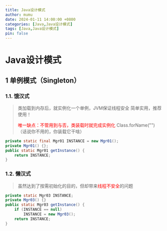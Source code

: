 ```yaml
---
title: Java设计模式
author: mumu
date: 2024-01-11 14:00:00 +0800
categories: [Java,Java设计模式]
tags: [Java,Java设计模式]
pin: false
---
```


# Java设计模式

## 1 单例模式（Singleton）

### 1.1. 饿汉式

> 类加载到内存后，就实例化一个单例，JVM保证线程安全
> 简单实用，推荐使用！
>
> <font color='red' style='background-color:' size=''>唯一缺点：不管用到与否，类装载时就完成实例化</font>
> Class.forName("")
> （话说你不用的，你装载它干啥）

```java
private static final Mgr01 INSTANCE = new Mgr01();
private Mgr01() {};
public static Mgr01 getInstance() {
    return INSTANCE;
}
```

### 1.2. 懒汉式

> 虽然达到了按需初始化的目的，但却带来<font color='red' style='background-color:' size=''>线程不安全</font>的问题

```java
private static Mgr03 INSTANCE;
private Mgr03() {}
public static Mgr03 getInstance() {
    if (INSTANCE == null) 
        INSTANCE = new Mgr03();
    return INSTANCE;
}
```